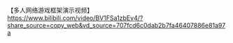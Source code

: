 【多人网络游戏框架演示视频】 https://www.bilibili.com/video/BV1FSa1zbEv4/?share_source=copy_web&vd_source=707fcd6c0dab2b7fa46407886e81a97a
